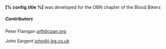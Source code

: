 **[% config.title %]** was developed for the OBN chapter of the Blood Bikers

##### Contributors

Peter Flanigan <pjfl@cpan.org>

John Sargent <john@j-bg.co.uk>

